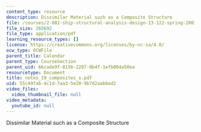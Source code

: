 ```yaml
---
content_type: resource
description: Dissimilar Material such as a Composite Structure
file: /courses/2-082-ship-structural-analysis-design-13-122-spring-2003/55c49fab4c1d7aa35e209b7d2aabbad2_notes_19_composites_s.pdf
file_size: 265692
file_type: application/pdf
learning_resource_types: []
license: https://creativecommons.org/licenses/by-nc-sa/4.0/
ocw_type: OCWFile
parent_title: Calendar
parent_type: CourseSection
parent_uid: 66cade9f-8156-2287-0b4f-1efb004a50ea
resourcetype: Document
title: notes_19_composites_s.pdf
uid: 55c49fab-4c1d-7aa3-5e20-9b7d2aabbad2
video_files:
  video_thumbnail_file: null
video_metadata:
  youtube_id: null
---
```

Dissimilar Material such as a Composite Structure